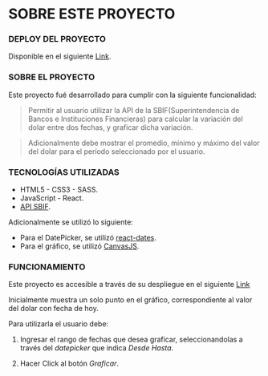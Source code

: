 # SOBRE ESTE PROYECTO

### DEPLOY DEL PROYECTO

Disponible en el siguiente [Link](https://RaquelCC.github.io/desafio-cumplo).

### SOBRE EL PROYECTO

Este proyecto fué desarrollado para cumplir con la siguiente funcionalidad:

> Permitir al usuario utilizar la API de la SBIF(Superintendencia de Bancos e Instituciones Financieras) para calcular la variación del dolar entre dos fechas, y graficar dicha variación.

> Adicionalmente debe mostrar el promedio, mínimo y máximo del valor del dolar para el período seleccionado por el usuario.

### TECNOLOGÍAS UTILIZADAS

- HTML5 - CSS3 - SASS.
- JavaScript - React.
- [API SBIF](http://api.sbif.cl/documentacion/index.html).

Adicionalmente se utilizó lo siguiente:

- Para el DatePicker, se utilizó [react-dates](https://github.com/airbnb/react-dates).
- Para el gráfico, se utilizó [CanvasJS](https://canvasjs.com/react-charts/).

### FUNCIONAMIENTO

Este proyecto es accesible a través de su despliegue en el siguiente [Link](https://RaquelCC.github.io/desafio-cumplo)

Inicialmente muestra un solo punto en el gráfico, correspondiente al valor del dolar con fecha de hoy.

Para utilizarla el usuario debe:

1. Ingresar el rango de fechas que desea graficar, seleccionandolas a través del *datepicker* que indica *Desde Hasta*.

2. Hacer Click al botón *Graficar*.